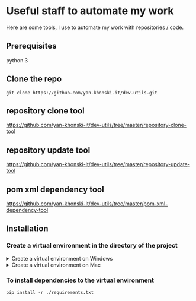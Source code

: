 # Useful staff to automate my work
Here are some tools, I use to automate my work with repositories / code.

## Prerequisites
python 3

## Clone the repo
```shell
git clone https://github.com/yan-khonski-it/dev-utils.git
```

## repository clone tool
https://github.com/yan-khonski-it/dev-utils/tree/master/repository-clone-tool

## repository update tool
https://github.com/yan-khonski-it/dev-utils/tree/master/repository-update-tool

## pom xml dependency tool
https://github.com/yan-khonski-it/dev-utils/tree/master/pom-xml-dependency-tool


## Installation
### Create a virtual environment in the directory of the project

<details>
  <summary>Create a virtual environment on Windows</summary>

#### Windows
https://docs.python.org/3/library/venv.html

Install virtual environment if not installed
```commandline
pip install virtualenv
```

```commandline
python -m venv virtual_environment 
```

Activate the virtual environment
```text
.\virtual_environment\Scripts\activate
```

The output will be:
```text
(virtual_environment) PS {PATH}\dev-utils>
```

To deactivate the virtual environment
https://stackoverflow.com/questions/990754/how-to-leave-exit-deactivate-a-python-virtualenv
```commandline
deactivate
```
</details>

<details>
  <summary>Create a virtual environment on Mac</summary>

#### Mac
https://mnzel.medium.com/how-to-activate-python-venv-on-a-mac-a8fa1c3cb511

Install virtual environment if not installed
```shell
python3 -m pip install --user virtualenv
```

Create a virtual environment
```shell
python3 -m venv virtual_environment
```

Activate the virtual environment
```shell
source virtual_environment/bin/activate
```

To deactivate the virtual environment
https://stackoverflow.com/questions/990754/how-to-leave-exit-deactivate-a-python-virtualenv
```shell
deactivate
```
</details>



### To install dependencies to the virtual environment
```commandline
pip install -r ./requirements.txt
```